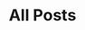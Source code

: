 ---
layout: post-index
permalink: /posts/
title: All Posts
tagline: A List of Posts
tags: [blog]
image:
  feature: texture-feature-03.jpg
  credit: Fall in Silver Spring, MD, USA. Diego J. Lizcano
  creditlink: http://500px.com/dlizcano
---